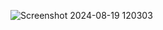 ![Screenshot 2024-08-19 120303](https://github.com/user-attachments/assets/52e0c473-e447-4671-b413-0f94584fcbba)
